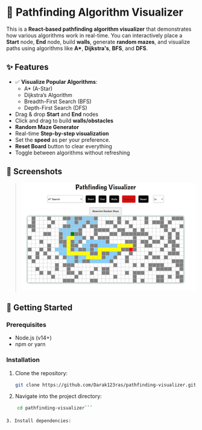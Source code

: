 # 🧭 Pathfinding Algorithm Visualizer

This is a **React-based pathfinding algorithm visualizer** that demonstrates how various algorithms work in real-time. You can interactively place a **Start** node, **End** node, build **walls**, generate **random mazes**, and visualize paths using algorithms like **A\***, **Dijkstra's**, **BFS**, and **DFS**.

## ✨ Features

- ✅ **Visualize Popular Algorithms**:
  - A* (A-Star)
  - Dijkstra’s Algorithm
  - Breadth-First Search (BFS)
  - Depth-First Search (DFS)
-  Drag & drop **Start** and **End** nodes
-  Click and drag to build **walls/obstacles**
-  **Random Maze Generator**
-  Real-time **Step-by-step visualization** 
-  Set the **speed** as per your preference. 
-  **Reset Board** button to clear everything
-  Toggle between algorithms without refreshing

## 📸 Screenshots

> ![alt text](visualizer.png)

## 🚀 Getting Started

### Prerequisites

- Node.js (v14+)
- npm or yarn

### Installation

1. Clone the repository:
   ```bash
   git clone https://github.com/Darak123ras/pathfinding-visualizer.git

2. Navigate into the project directory:

```bash
    cd pathfinding-visualizer```

3. Install dependencies:
